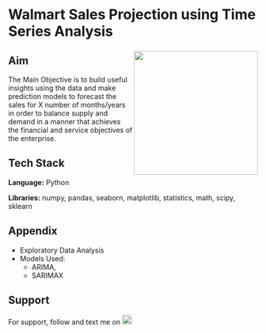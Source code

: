 # Walmart Sales Projection using Time Series Analysis

###

<img align="right" height="250" src="https://export-download.canva.com/j0g_k/DAFgolj0g_k/436/0-993437148096212153.gif?X-Amz-Algorithm=AWS4-HMAC-SHA256&X-Amz-Credential=AKIAJHKNGJLC2J7OGJ6Q%2F20230613%2Fus-east-1%2Fs3%2Faws4_request&X-Amz-Date=20230613T192049Z&X-Amz-Expires=87666&X-Amz-Signature=29fa6a682a8f1b1d6ad04515c445a6cae4a724f3edc09ba1b69ff81d20b8ed78&X-Amz-SignedHeaders=host&response-content-disposition=attachment%3B%20filename%2A%3DUTF-8%27%27World%2520Cancer%2520Day.gif&response-expires=Wed%2C%2014%20Jun%202023%2019%3A41%3A55%20GMT"/>

###

## Aim

The Main Objective is to build useful insights using the data and make prediction models to forecast the sales for X number of months/years in order to balance supply and demand in a manner that achieves the financial and
service objectives of the enterprise.

## Tech Stack

**Language:** Python

**Libraries:** numpy, pandas, seaborn, matplotlib, statistics, math, scipy, sklearn

## Appendix

* Exploratory Data Analysis
* Models Used: 
    * ARIMA,
    * SARIMAX

## Support

For support, follow and text me on </a>
    <a href="https://www.linkedin.com/in/tajamulk2/" target="_blank">
    <img src="https://img.shields.io/static/v1?message=LinkedIn&logo=linkedin&label=&color=0077B5&logoColor=white&labelColor=&style=plastic" height="20" alt="linkedin logo"  />
  </a>


